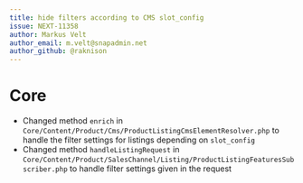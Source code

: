 ```yaml
---
title: hide filters according to CMS slot_config
issue: NEXT-11358
author: Markus Velt
author_email: m.velt@snapadmin.net 
author_github: @raknison
---
```

# Core
* Changed method `enrich` in `Core/Content/Product/Cms/ProductListingCmsElementResolver.php` to handle the filter
  settings for listings depending on `slot_config`
* Changed method `handleListingRequest`
  in `Core/Content/Product/SalesChannel/Listing/ProductListingFeaturesSubscriber.php` to handle filter settings given in
  the request
